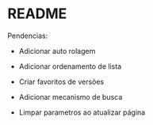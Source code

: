 # README

Pendencias:

* Adicionar auto rolagem

* Adicionar ordenamento de lista

* Criar favoritos de versões

* Adicionar mecanismo de busca

* Limpar parametros ao atualizar página
